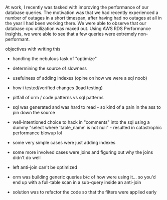 At work, I recently was tasked with improving the performance of our database queries. 
The motivation was that we had recently experienced a number of outages in a short timespan, after having had no outages at all in the year I had been working there.
We were able to observe that our database cpu utilization was maxed out. Using AWS RDS Performance Insights, we were able to see that a few queries were extremely non-performant.


objectives with writing this
- handling the nebulous task of "optimize"
- determining the source of slowness
- usefulness of adding indexes (opine on how we were a sql noob)
- how i tested/verified changes (load testing)
- pitfall of orm / code patterns vs sql patterns

- sql was generated and was hard to read - so kind of a pain in the ass to pin down the source
-   well-intentioned choice to hack in "comments" into the sql using a dummy "select where 'table_name' is not null" - resulted in catastrophic performance blowup lol

- some very simple cases were just adding indexes

- some more involved cases were joins and figuring out why the joins didn't do well
-   left anti-join can't be optimized
-   orm was building generic queries b/c of how were using it... so you'd end up with a full-table scan in a sub-query inside an anti-join
-   solution was to refactor the code so that the filters were applied early











